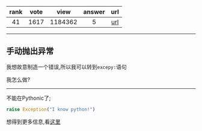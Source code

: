 
| rank | vote | view | answer | url |
|:-:|:-:|:-:|:-:|:-:|
|41|1617|1184362|5| [url](http://stackoverflow.com/questions/2052390/manually-raising-throwing-an-exception-in-python) |
***

## 手动抛出异常

我想故意制造一个错误,所以我可以转到`excepy:`语句

我怎么做?

***

不能在Pythonic了;

```python
raise Exception("I know python!")
```

想得到更多信息,看[这里](http://docs.python.org/reference/simple_stmts.html#the-raise-statement)